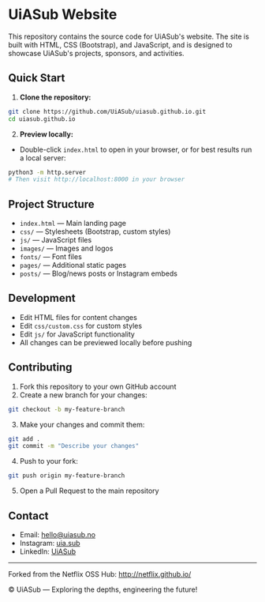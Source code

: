 # UiASub Website

This repository contains the source code for UiASub's website. The site is built with HTML, CSS (Bootstrap), and JavaScript, and is designed to showcase UiASub's projects, sponsors, and activities.

## Quick Start

1. **Clone the repository:**

 ```sh
 git clone https://github.com/UiASub/uiasub.github.io.git
 cd uiasub.github.io
 ```

2. **Preview locally:**

- Double-click `index.html` to open in your browser, or for best results run a local server:

 ```sh
 python3 -m http.server
 # Then visit http://localhost:8000 in your browser
 ```

## Project Structure

- `index.html` — Main landing page
- `css/` — Stylesheets (Bootstrap, custom styles)
- `js/` — JavaScript files
- `images/` — Images and logos
- `fonts/` — Font files
- `pages/` — Additional static pages
- `posts/` — Blog/news posts or Instagram embeds

## Development

- Edit HTML files for content changes
- Edit `css/custom.css` for custom styles
- Edit `js/` for JavaScript functionality
- All changes can be previewed locally before pushing

## Contributing

1. Fork this repository to your own GitHub account
2. Create a new branch for your changes:

 ```sh
 git checkout -b my-feature-branch
 ```

3. Make your changes and commit them:

 ```sh
 git add .
 git commit -m "Describe your changes"
 ```

4. Push to your fork:

 ```sh
 git push origin my-feature-branch
 ```

5. Open a Pull Request to the main repository

## Contact

- Email: <hello@uiasub.no>
- Instagram: [uia.sub](https://www.instagram.com/uia.sub/)
- LinkedIn: [UiASub](https://no.linkedin.com/company/uiasub)

---

Forked from the Netflix OSS Hub: <http://netflix.github.io/>

© UiASub — Exploring the depths, engineering the future!
